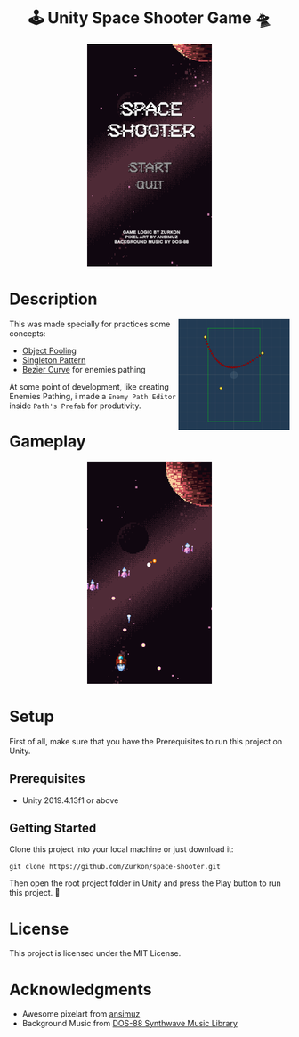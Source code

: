 <div align="center">

# :joystick: Unity Space Shooter Game :flying_saucer:

<img src="https://raw.githubusercontent.com/Zurkon/RepoAssets/main/gifs/UnitySpaceShooter.gif" alt="Game Title Scene" height="400">

</div>

# Description

<img align="right" src="https://raw.githubusercontent.com/Zurkon/RepoAssets/main/img/pathPrefab.png" width="200">

This was made specially for practices some concepts:
- [Object Pooling](https://www.raywenderlich.com/847-object-pooling-in-unity)
- [Singleton Pattern](https://en.wikipedia.org/wiki/Singleton_pattern)
- [Bezier Curve](https://www.youtube.com/watch?v=pnYccz1Ha34) for enemies pathing

At some point of development, like creating Enemies Pathing, i made a `Enemy Path Editor` inside `Path's Prefab` for produtivity.

# Gameplay

<div align="center">

<img src="https://raw.githubusercontent.com/Zurkon/RepoAssets/main/gifs/gameplay.gif" height="400">

</div>

# Setup
First of all, make sure that you have the Prerequisites to run this project on Unity.

## Prerequisites
* Unity 2019.4.13f1 or above

## Getting Started
Clone this project into your local machine or just download it:
```
git clone https://github.com/Zurkon/space-shooter.git
```
Then open the root project folder in Unity and press the Play button to run this project. :rocket:

# License
This project is licensed under the MIT License.

# Acknowledgments
* Awesome pixelart from [ansimuz](https://ansimuz.itch.io/)
* Background Music from [DOS-88 Synthwave Music Library](https://dos88.itch.io/dos-88-music-library)
